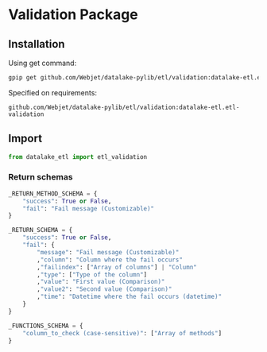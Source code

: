 # Validation Package

## Installation

Using get command:

```bash
gpip get github.com/Webjet/datalake-pylib/etl/validation:datalake-etl.etl-validation
```

Specified on requirements:

```
github.com/Webjet/datalake-pylib/etl/validation:datalake-etl.etl-validation
```

## Import

```python
from datalake_etl import etl_validation
```

### Return schemas

```python
_RETURN_METHOD_SCHEMA = {
    "success": True or False,
    "fail": "Fail message (Customizable)"
}
```

```python
_RETURN_SCHEMA = {
    "success": True or False,
    "fail": {
        "message": "Fail message (Customizable)"
        ,"column": "Column where the fail occurs"
        ,"failindex": ["Array of columns"] | "Column"
        ,"type": ["Type of the column"]
        ,"value": "First value (Comparison)"
        ,"value2": "Second value (Comparison)"
        ,"time": "Datetime where the fail occurs (datetime)"
    }
}
```

```python
_FUNCTIONS_SCHEMA = {
    "column_to_check (case-sensitive)": ["Array of methods"]
}
```
